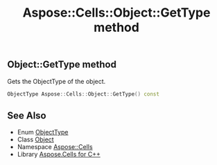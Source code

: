 ﻿---
title: Aspose::Cells::Object::GetType method
linktitle: GetType
second_title: Aspose.Cells for C++ API Reference
description: 'Aspose::Cells::Object::GetType method. Gets the ObjectType of the object in C++.'
type: docs
weight: 500
url: /cpp/aspose.cells/object/gettype/
---
## Object::GetType method


Gets the ObjectType of the object.

```cpp
ObjectType Aspose::Cells::Object::GetType() const
```

## See Also

* Enum [ObjectType](../../objecttype/)
* Class [Object](../)
* Namespace [Aspose::Cells](../../)
* Library [Aspose.Cells for C++](../../../)
